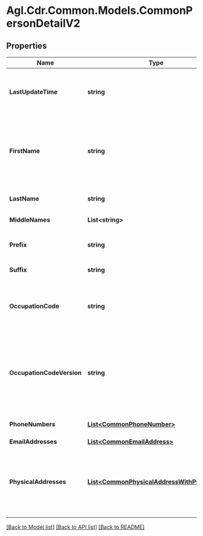 # Agl.Cdr.Common.Models.CommonPersonDetailV2

## Properties

Name | Type | Description | Notes
------------ | ------------- | ------------- | -------------
**LastUpdateTime** | **string** | The date and time that this record was last updated by the customer.  If no update has occurred then this date should reflect the initial creation date for the data | [optional] 
**FirstName** | **string** | For people with single names this field need not be present. The single name should be in the lastName field. Where a data holder cannot determine first and middle names from a collection of given names, a single string representing all given names MAY be provided. | [optional] 
**LastName** | **string** | For people with single names the single name should be in this field | 
**MiddleNames** | **List&lt;string&gt;** | Field is mandatory but array may be empty | 
**Prefix** | **string** | Also known as title or salutation.  The prefix to the name (e.g. Mr, Mrs, Ms, Miss, Sir, etc) | [optional] 
**Suffix** | **string** | Used for a trailing suffix to the name (e.g. Jr) | [optional] 
**OccupationCode** | **string** | Value is a valid [ANZSCO](http://www.abs.gov.au/ANZSCO) Standard Occupation classification code. If the occupation code held by the data holder is not one of the supported [ANZSCO](http://www.abs.gov.au/ANZSCO) versions, then it must not be supplied. | [optional] 
**OccupationCodeVersion** | **string** | The applicable [ANZSCO](http://www.abs.gov.au/ANZSCO) release version of the occupation code provided. Mandatory if an &#x60;&#x60;occupationCode&#x60;&#x60; is supplied. If &#x60;&#x60;occupationCode&#x60;&#x60; is supplied but &#x60;&#x60;occupationCodeVersion&#x60;&#x60; is absent, default is &#x60;&#x60;ANZSCO_1220.0_2013_V1.2&#x60;&#x60; | [optional] [default to OccupationCodeVersionEnum._2013V12]
**PhoneNumbers** | [**List&lt;CommonPhoneNumber&gt;**](CommonPhoneNumber.md) | Array is mandatory but may be empty if no phone numbers are held | 
**EmailAddresses** | [**List&lt;CommonEmailAddress&gt;**](CommonEmailAddress.md) | May be empty | 
**PhysicalAddresses** | [**List&lt;CommonPhysicalAddressWithPurpose1&gt;**](CommonPhysicalAddressWithPurpose1.md) | Array is mandatory but may be empty if no valid addresses are held. One and only one address may have the purpose of REGISTERED. Zero or one, and no more than one, record may have the purpose of MAIL. If zero then the REGISTERED address is to be used for mail | 

[[Back to Model list]](../README.md#documentation-for-models) [[Back to API list]](../README.md#documentation-for-api-endpoints) [[Back to README]](../README.md)

